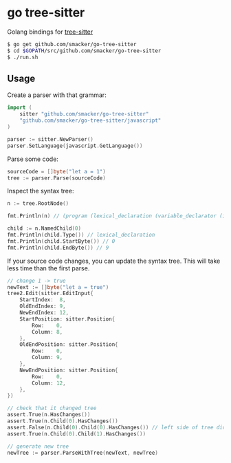 # go tree-sitter

Golang bindings for [tree-sitter](https://github.com/tree-sitter/tree-sitter)

```bash
$ go get github.com/smacker/go-tree-sitter
$ cd $GOPATH/src/github.com/smacker/go-tree-sitter
$ ./run.sh
```

## Usage

Create a parser with that grammar:

```go
import (
	sitter "github.com/smacker/go-tree-sitter"
	"github.com/smacker/go-tree-sitter/javascript"
)

parser := sitter.NewParser()
parser.SetLanguage(javascript.GetLanguage())
```

Parse some code:

```go
sourceCode = []byte("let a = 1")
tree := parser.Parse(sourceCode)
```

Inspect the syntax tree:

```go
n := tree.RootNode()

fmt.Println(n) // (program (lexical_declaration (variable_declarator (identifier) (number))))

child := n.NamedChild(0)
fmt.Println(child.Type()) // lexical_declaration
fmt.Println(child.StartByte()) // 0
fmt.Println(child.EndByte()) // 9
```

If your source code changes, you can update the syntax tree. This will take less time than the first parse.

```go
// change 1 -> true
newText := []byte("let a = true")
tree2.Edit(sitter.EditInput{
    StartIndex:  8,
    OldEndIndex: 9,
    NewEndIndex: 12,
    StartPosition: sitter.Position{
        Row:    0,
        Column: 8,
    },
    OldEndPosition: sitter.Position{
        Row:    0,
        Column: 9,
    },
    NewEndPosition: sitter.Position{
        Row:    0,
        Column: 12,
    },
})

// check that it changed tree
assert.True(n.HasChanges())
assert.True(n.Child(0).HasChanges())
assert.False(n.Child(0).Child(0).HasChanges()) // left side of tree didn't change
assert.True(n.Child(0).Child(1).HasChanges())

// generate new tree
newTree := parser.ParseWithTree(newText, newTree)
```
